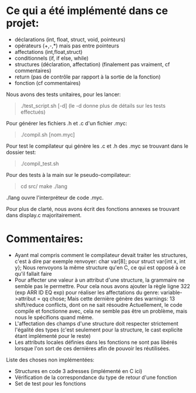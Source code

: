 # Ce qui a été implémenté dans ce projet:
- déclarations (int, float, struct, void, pointeurs)
- opérateurs (+,-,*) mais pas entre pointeurs
- affectations (int,float,struct)
- conditionnels (if, if else, while)
- structures (déclaration, affectation) (finalement pas vraiment, cf commentaires)
- return (pas de contrôle par rapport à la sortie de la fonction)
- fonction (cf commentaires)

Nous avons des tests unitaires, pour les lancer:
> ./test_script.sh [-d]
(le -d donne plus de détails sur les tests effectués)

Pour générer les fichiers .h et .c d'un fichier .myc:
> ./compil.sh [nom.myc]

Pour test le compilateur qui génère les .c et .h des .myc se trouvant dans
le dossier test:
> ./compil_test.sh

Pour des tests à la main sur le pseudo-compilateur:
> cd src/
> make
> ./lang

./lang ouvre l'interpréteur de code .myc.

Pour plus de clarté, nous avons écrit des fonctions annexes se trouvant dans
display.c majoritairement.

# Commentaires:
- Ayant mal compris comment le compilateur devait traiter les structures,
  c'est à dire par exemple renvoyer:
    char var[8]; pour struct var{int x, int y};
  Nous renvoyons la même structure qu'en C, ce qui est opposé à ce qu'il
  fallait faire
- Pour affecter une valeur à un attribut d'une structure, la grammaire ne
  semble pas le permettre.
  Pour cela nous avons ajouter la règle ligne 322 (exp ARR ID EQ exp) pour
  réaliser les affectations du genre:
    variable->attribut = qq chose;
  Mais cette dernière génère des warnings: 13 shift/reduce conflicts, dont
  on ne sait résoudre
  Actuellement, le code compile et fonctionne avec, cela ne semble pas être
  un problème, mais nous le spécifions quand même.
- L'affectation des champs d'une structure doit respecter strictement l'égalité
  des types (c'est seulement pour la structure, le cast explicite étant
  implémenté pour le reste)
- Les attributs locales définies dans les fonctions ne sont pas libérés lorsque
  l'on sort de ces dernières afin de pouvoir les réutilisées.


Liste des choses non implémentées:
- Structures en code 3 adresses (implémenté en C ici)
- Vérification de la correspondance du type de retour d'une fonction
- Set de test pour les fonctions
